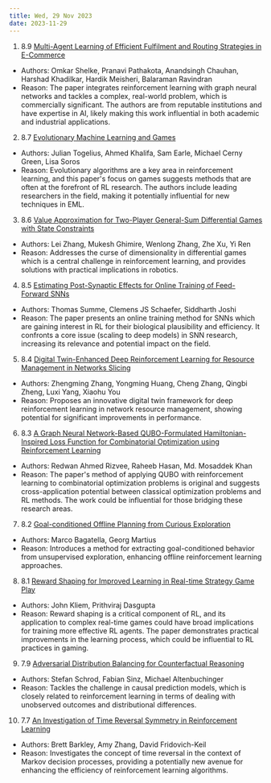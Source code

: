 ```yaml
---
title: Wed, 29 Nov 2023
date: 2023-11-29
---
```

1. 8.9 [Multi-Agent Learning of Efficient Fulfilment and Routing Strategies in E-Commerce](https://arxiv.org/abs/2311.16171)
* Authors: Omkar Shelke, Pranavi Pathakota, Anandsingh Chauhan, Harshad Khadilkar, Hardik Meisheri, Balaraman Ravindran
* Reason: The paper integrates reinforcement learning with graph neural networks and tackles a complex, real-world problem, which is commercially significant. The authors are from reputable institutions and have expertise in AI, likely making this work influential in both academic and industrial applications.

2. 8.7 [Evolutionary Machine Learning and Games](https://arxiv.org/abs/2311.16172)
* Authors: Julian Togelius, Ahmed Khalifa, Sam Earle, Michael Cerny Green, Lisa Soros
* Reason: Evolutionary algorithms are a key area in reinforcement learning, and this paper's focus on games suggests methods that are often at the forefront of RL research. The authors include leading researchers in the field, making it potentially influential for new techniques in EML.

3. 8.6 [Value Approximation for Two-Player General-Sum Differential Games with State Constraints](https://arxiv.org/abs/2311.16520)
* Authors: Lei Zhang, Mukesh Ghimire, Wenlong Zhang, Zhe Xu, Yi Ren
* Reason: Addresses the curse of dimensionality in differential games which is a central challenge in reinforcement learning, and provides solutions with practical implications in robotics.

4. 8.5 [Estimating Post-Synaptic Effects for Online Training of Feed-Forward SNNs](https://arxiv.org/abs/2311.16151)
* Authors: Thomas Summe, Clemens JS Schaefer, Siddharth Joshi
* Reason: The paper presents an online training method for SNNs which are gaining interest in RL for their biological plausibility and efficiency. It confronts a core issue (scaling to deep models) in SNN research, increasing its relevance and potential impact on the field.

5. 8.4 [Digital Twin-Enhanced Deep Reinforcement Learning for Resource Management in Networks Slicing](https://arxiv.org/abs/2311.16876)
* Authors: Zhengming Zhang, Yongming Huang, Cheng Zhang, Qingbi Zheng, Luxi Yang, Xiaohu You
* Reason: Proposes an innovative digital twin framework for deep reinforcement learning in network resource management, showing potential for significant improvements in performance.

6. 8.3 [A Graph Neural Network-Based QUBO-Formulated Hamiltonian-Inspired Loss Function for Combinatorial Optimization using Reinforcement Learning](https://arxiv.org/abs/2311.16277)
* Authors: Redwan Ahmed Rizvee, Raheeb Hasan, Md. Mosaddek Khan
* Reason: The paper's method of applying QUBO with reinforcement learning to combinatorial optimization problems is original and suggests cross-application potential between classical optimization problems and RL methods. The work could be influential for those bridging these research areas.

7. 8.2 [Goal-conditioned Offline Planning from Curious Exploration](https://arxiv.org/abs/2311.16996)
* Authors: Marco Bagatella, Georg Martius
* Reason: Introduces a method for extracting goal-conditioned behavior from unsupervised exploration, enhancing offline reinforcement learning approaches.

8. 8.1 [Reward Shaping for Improved Learning in Real-time Strategy Game Play](https://arxiv.org/abs/2311.16339)
* Authors: John Kliem, Prithviraj Dasgupta
* Reason: Reward shaping is a critical component of RL, and its application to complex real-time games could have broad implications for training more effective RL agents. The paper demonstrates practical improvements in the learning process, which could be influential to RL practices in gaming.

9. 7.9 [Adversarial Distribution Balancing for Counterfactual Reasoning](https://arxiv.org/abs/2311.16616)
* Authors: Stefan Schrod, Fabian Sinz, Michael Altenbuchinger
* Reason: Tackles the challenge in causal prediction models, which is closely related to reinforcement learning in terms of dealing with unobserved outcomes and distributional differences.

10. 7.7 [An Investigation of Time Reversal Symmetry in Reinforcement Learning](https://arxiv.org/abs/2311.17008)
* Authors: Brett Barkley, Amy Zhang, David Fridovich-Keil
* Reason: Investigates the concept of time reversal in the context of Markov decision processes, providing a potentially new avenue for enhancing the efficiency of reinforcement learning algorithms.

